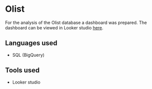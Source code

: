 # Olist
For the analysis of the Olist database a dashboard was prepared. The dashboard can be viewed in Looker studio [here](https://datastudio.google.com/reporting/03593b0e-c4e9-4e93-a7e9-20fa76666adc).

## Languages used
- SQL (BigQuery)
## Tools used
- Looker studio


